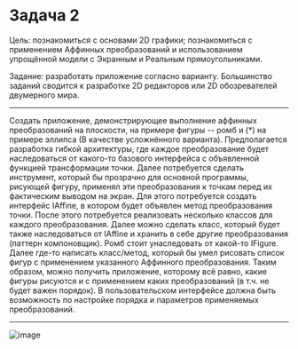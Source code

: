 # Задача 2

  Цель: познакомиться с основами 2D графики; познакомиться с применением Аффинных преобразований и использованием упрощённой модели с Экранным и Реальным прямоугольниками.

  Задание: разработать приложение согласно варианту. Большинство заданий сводится к разработке 2D редакторов или 2D обозревателей двумерного мира.
____
  Создать приложение, демонстрирующее выполнение аффинных преобразований на плоскости, на примере фигуры -- ромб и (*) на примере эллипса (В качестве усложнённого варианта). Предполагается разработка гибкой архитектуры, где каждое преобразование будет наследоваться от какого-то базового интерфейса с объявленной функцией трансформации точки. Далее потребуется сделать инструмент, который бы прозрачно для основной программы, рисующей фигуру, применял эти преобразования к точкам перед их фактическим выводом на экран. Для этого потребуется создать интерфейс IAffine, в котором будет объявлен метод преобразования точки. После этого потребуется реализовать несколько классов для каждого преобразования. Далее можно сделать класс, который будет также наследоваться от IAffine и хранить в себе другие преобразования (паттерн компоновщик). Ромб стоит унаследовать от какой-то IFigure. Далее где-то написать класс/метод, который бы умел рисовать список фигур с применением указанного Аффинного преобразования. Таким образом, можно получить приложение, которому всё равно, какие фигуры рисуются и с применением каких преобразований (в т.ч. не будет важен порядок). В пользовательском интерфейсе должна быть возможность по настройке порядка и параметров применяемых преобразований.
  ____
  ![image](https://user-images.githubusercontent.com/71376506/185752370-58358a68-6e4e-4a5d-994f-cb8acba345c8.png)


